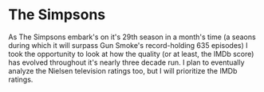 # The Simpsons

As The Simpsons embark's on it's 29th season in a month's time (a seaons during which it will surpass Gun Smoke's record-holding 635 episodes) I took the opportunity to look at how the quality (or at least, the IMDb score) has evolved throughout it's nearly three decade run. I plan to eventually analyze the Nielsen television ratings too, but I will prioritize the IMDb ratings.
